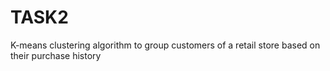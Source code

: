 # TASK2
K-means clustering algorithm to group customers of a retail store based on their purchase history
